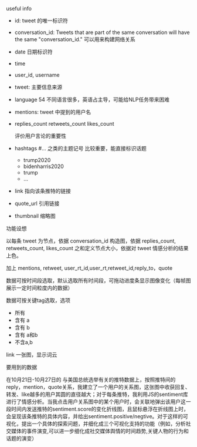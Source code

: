 useful info

- id: tweet 的唯一标识符

- conversation_id:  Tweets that are part of the same conversation will have the same "conversation_id." 可以用来构建网络关系

- date 日期标识符

- time 

- user_id, username

- tweet: 主要信息来源

- language 54 不同语言很多，英语占主导，可能给NLP任务带来困难

- mentions: tweet 中提到的用户名

- replies_count 
  retweets_count 
  likes_count 

  评价用户言论的重要性

- hashtags #... 之类的主题记号 比较重要，能直接标识话题

  - trump2020
  - bidenharris2020
  - trump
  - ...

- link 指向该条推特的链接

- quote_url 引用链接

- thumbnail 缩略图



功能设想

以每条 tweet 为节点，依据 conversation_id 构造图，依据 replies_count, retweets_count, likes_count 之和定义节点大小，依据对 tweet 情感分析的结果上色。

加上 mentions, retweet, user_rt_id,user_rt,retweet_id,reply_to，quote

数据可按时间段选取，默认选取所有时间段，可拖动进度条显示图像变化（每帧图展示一定时间粒度内的数据）

数据可按关键tag选取，选项

- 所有
- 含有 a
- 含有 b
- 含有 a和b
- 不含a,b

link 一张图，显示词云

要用到的数据



在10月21日-10月27日的 与美国总统选举有关的推特数据上，按照推特间的reply，mention，quote关系，我建立了一个用户的关系图，这张图中收获回复、转发、like越多的用户其圆的直径越大；对于每条推特，我利用JS的sentiment库进行了情感分析。当我点击用户关系图中的某个用户时，会关联地弹出该用户这一段时间内发送推特的sentiment.score的变化折线图，且鼠标悬浮在折线图上时，会呈现该条推特的具体内容，并给出sentiment.positive/negtive。对于这样的可视化，提出一个具体的探索问题，并细化成三个可视化支持的功能（例如，分析社交媒体的事件演变,可以进一步细化成社交媒体舆情的时间趋势,关键人物的行为和话题的演变）


